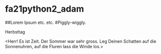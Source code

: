 # fa21python2_adam

##Lorem Ipsum etc. etc.
#Piggly-wiggly.

Herbsttag

  <Herr!  Es ist Zeit.
  Der Sommer war sehr gross.
  Leg Deinen Schatten auf die Sonnenuhren,
  auf die Fluren lass die Winde los.>




